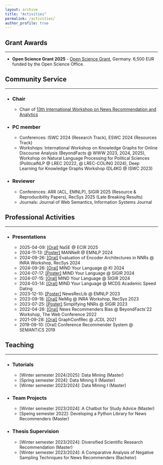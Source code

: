 ```yaml
---
layout: archive
title: "Activities"
permalink: /activities/
author_profile: true
---
```


## Grant Awards
--------------------------
* **Open Science Grant 2025** - [Open Science Grant](https://www.uni-mannheim.de/en/open-science/grants), Germany. 6,500 EUR funded by the Open Science Office. 

## Community Service
--------------------------
* ### Chair
  * Chair of [13th International Workshop on News Recommendation and Analytics](https://research.idi.ntnu.no/NewsTech/INRA/index.html)

* ### PC member
  * Conferences: ISWC 2024 (Research Track), ESWC 2024 (Resources Track)
  * Workshops: International Workshop on Knowledge Graphs for Online Discourse Analysis (BeyondFacts @ WWW 2023, 2024, 2025), Workshop on Natural Language Processing for Political Sciences (PoliticalNLP @ LREC 20222, @ LREC-COLING 2024), Deep Learning for Knowledge Graphs Workshop (DL4KG @ ISWC 2023)  

* ### Reviewer
  * Conferences: ARR (ACL, EMNLP), SIGIR 2025 (Resource & Reproducibility Papers), RecSys 2025 (Late Breaking Results)
  * Journals: Journal of Web Semantics, Information Systems Journal

## Professional Activities
--------------------------
* ### Presentations
  * 2025-04-09: [[Oral]](https://andreeaiana.github.io/files/09042025_long_ecir.pdf) NaSE @ ECIR 2025
  * 2024-11-13: [[Poster]](https://andreeaiana.github.io/files/13112014_findings_emnlp.pdf) MANNeR @ EMNLP 2024
  * 2024-09-26: [[Oral]](https://andreeaiana.github.io/files/18102024_workshop_inra.pdf) Evaluation of Encoder Architectures in NNRs @ INRA Workshop, RecSys 2024
  * 2024-09-26: [[Oral]](https://andreeaiana.github.io/files/26092024_extended_abstract_ki.pdf) MIND Your Language @ KI 2024
  * 2024-07-17: [[Poster]](https://andreeaiana.github.io/files/17072024_resource_sigir.pdf) MIND Your Language @ SIGIR 2024
  * 2024-07-15: [[Oral]](https://andreeaiana.github.io/files/15072024_resource_sigir.pdf) MIND Your Language @ SIGIR 2024
  * 2024-03-14: [[Oral]](https://andreeaiana.github.io/files/240314_mcds_academic_speed_dating.pdf) MIND Your Language @ MCDS Academic Speed Dating
  * 2023-12-10: [[Poster]](https://andreeaiana.github.io/files/231210_demo_emnlp.pdf) NewsRecLib @ EMNLP 2023
  * 2023-09-18: [[Oral]](https://andreeaiana.github.io/files/230918_workshop_recsys.pdf) NeMig @ INRA Workshop, RecSys 2023
  * 2023-07-25: [[Poster]](https://andreeaiana.github.io/files/230725_short_sigir.pdf) Simplifying NNRs @ SIGIR 2023
  * 2022-04-26: [[Oral]](https://andreeaiana.github.io/files/220426_workshop_webconf.pdf) News Recommenders Bias @ BeyondFacts'22 Workshop, The Web Conference 2022
  * 2021-09-28: [[Oral]](https://andreeaiana.github.io/files/210928_long_jcdl.pdf) GraphConfRec @ JCDL 2021
  * 2019-09-10: [Oral] Conference Recommender System @ SEMANTiCS 2019

## Teaching
-----------

* ### Tutorials 
  * [Winter semester 2024/2025]: Data Mining (Master)
  * [Spring semester 2024]: Data Mining II (Master)
  * [Winter semester 2023/2024]: Data Mining I (Master)

* ### Team Projects 
  * [Winter semester 2023/2024]: A Chatbot for Study Advice (Master)
  * [Speing semester 2022]: Developing a Python Library for News Recommenders (Master)

* ### Thesis Supervision
  * [Winter semester 2023/2024]: Diversified Scientific Research Recommendation (Master)
  * [Winter semester 2023/2024]: A Comparative Analysis of Negative Sampling Techniques for News Recommenders (Bachelor)